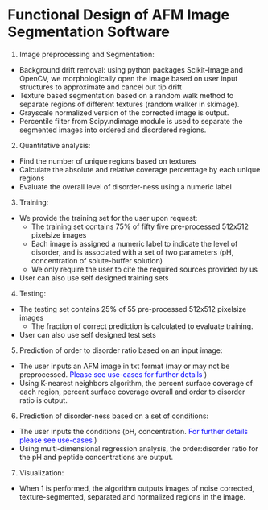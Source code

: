 # Functional Design of AFM Image Segmentation Software

1. Image preprocessing and Segmentation:
  - Background drift removal: using python packages Scikit-Image and OpenCV, we morphologically open the image based on user input structures to approximate and cancel out tip drift
  - Texture based segmentation based on a random walk method to separate regions of different textures (random 
walker in skimage).
  - Grayscale normalized version of the corrected image is output.
  - Percentile filter from Scipy.ndimage module is used to separate the segmented images into ordered and 
disordered regions.

2. Quantitative analysis:
  - Find the number of unique regions based on textures
  - Calculate the absolute and relative coverage percentage by each unique regions
  - Evaluate the overall level of disorder-ness using a numeric label

3. Training:
  - We provide the training set for the user upon request:
    - The training set contains 75% of fifty five pre-processed 512x512 pixelsize images
    - Each image is assigned a numeric label to indicate the level of disorder, and is associated with a set of 
two parameters (pH, concentration of solute-buffer solution)
    - We only require the user to cite the required sources provided by us
  - User can also use self designed training sets

4. Testing:
  - The testing set contains 25% of 55 pre-processed 512x512 pixelsize images
    - The fraction of correct prediction is calculated to evaluate training.
  - User can also use self designed test sets

5. Prediction of order to disorder ratio based on an input image:
  - The user inputs an AFM image in txt format (may or may not be preprocessed. <span style = "color:blue"> Please see use-cases for further details </span> )
  - Using K-nearest neighbors algorithm, the percent surface coverage of each region, percent surface coverage overall and order to disorder ratio is output.

6. Prediction of disorder-ness based on a set of conditions:
  - The user inputs the conditions (pH, concentration. <span style = "color:blue"> For further details please see use-cases </span> )
  - Using multi-dimensional regression analysis, the order:disorder ratio for the pH and peptide concentrations are output.

7. Visualization:
  - When 1 is performed, the algorithm outputs images of noise corrected, texture-segmented, separated and normalized regions in the image.
